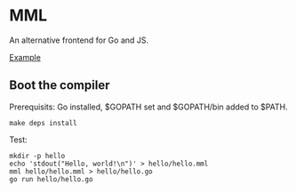 # MML

An alternative frontend for Go and JS.

[Example](https://github.com/aryszka/mml/blob/master/compile.mml)

## Boot the compiler

Prerequisits: Go installed, $GOPATH set and $GOPATH/bin added to $PATH.

```
make deps install
```

Test:

```
mkdir -p hello
echo 'stdout("Hello, world!\n")' > hello/hello.mml
mml hello/hello.mml > hello/hello.go
go run hello/hello.go
```
